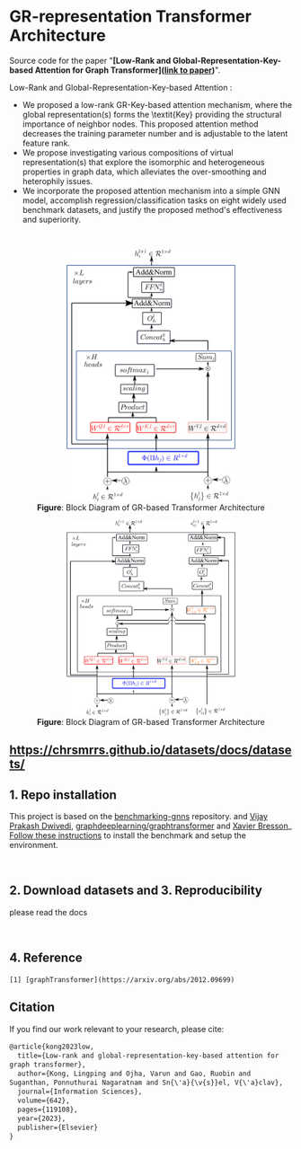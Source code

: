 # GR-representation Transformer Architecture

Source code for the paper "**[Low-Rank and Global-Representation-Key-based Attention for Graph Transformer]([link to paper](https://www.sciencedirect.com/science/article/pii/S002002552300693X?dgcid=coauthor))**".

Low-Rank and Global-Representation-Key-based Attention : 
- We proposed a low-rank GR-Key-based attention mechanism, where the global representation(s) forms the \textit{Key} providing the structural importance of neighbor nodes. This proposed attention method decreases the training parameter number and is adjustable to the latent feature rank. 
- We propose investigating various compositions of virtual representation(s) that explore the isomorphic and heterogeneous properties in graph data, which alleviates the over-smoothing and heterophily issues.
- We incorporate the proposed attention mechanism into a simple GNN model, accomplish regression/classification tasks on eight widely used benchmark datasets, and justify the proposed method's effectiveness and superiority. 
<br>

<p align="center">
  <img src="./docs/transf.png" alt="GR" width="300">
  <br>
  <b>Figure</b>: Block Diagram of GR-based Transformer Architecture
</p>

<p align="center">
  <img src="./docs/transfedge.png" alt="GR" width="300">
  <br>
  <b>Figure</b>: Block Diagram of GR-based Transformer Architecture
</p>

## https://chrsmrrs.github.io/datasets/docs/datasets/
## 1. Repo installation

This project is based on the [benchmarking-gnns](https://github.com/graphdeeplearning/benchmarking-gnns) repository.
and [Vijay Prakash Dwivedi](https://github.com/vijaydwivedi75), [graphdeeplearning/graphtransformer](https://github.com/graphdeeplearning/graphtransformer) and [Xavier Bresson](https://github.com/xbresson)_
[Follow these instructions](./docs/01_benchmark_installation.md) to install the benchmark and setup the environment.


<br>

## 2. Download datasets and 3. Reproducibility 

please read the docs

<br>

## 4. Reference 
 
```
[1] [graphTransformer](https://arxiv.org/abs/2012.09699)
```
## Citation
If you find our work relevant to your research, please cite:
```
@article{kong2023low,
  title={Low-rank and global-representation-key-based attention for graph transformer},
  author={Kong, Lingping and Ojha, Varun and Gao, Ruobin and Suganthan, Ponnuthurai Nagaratnam and Sn{\'a}{\v{s}}el, V{\'a}clav},
  journal={Information Sciences},
  volume={642},
  pages={119108},
  year={2023},
  publisher={Elsevier}
}
```

<br><br><br>

